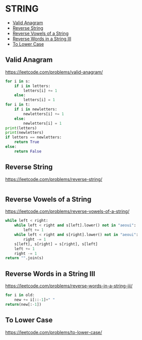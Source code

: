 # STRING

+ [Valid Anagram](#valid-anagram)
+ [Reverse String](#reverse-string)
+ [Reverse Vowels of a String](#reverse-vowels-of-a-string)
+ [Reverse Words in a String III](#reverse-words-in-a-string-iii)
+ [To Lower Case](#to-lower-case)
<!---->
## Valid Anagram

https://leetcode.com/problems/valid-anagram/

```python
for i in s:
    if i in letters:
        letters[i] += 1
    else:
        letters[i] = 1
for i in t:
    if i in newletters:
        newletters[i] += 1
    else:
        newletters[i] = 1
print(letters)
print(newletters)
if letters == newletters:
    return True
else:
    return False

```

## Reverse String

https://leetcode.com/problems/reverse-string/

```python

```

## Reverse Vowels of a String

https://leetcode.com/problems/reverse-vowels-of-a-string/

```python
while left < right:
    while left < right and s[left].lower() not in "aeoui":
        left += 1
    while left < right and s[right].lower() not in "aeoui":
        right -= 1
    s[left], s[right] = s[right], s[left]
    left += 1
    right -= 1
return "".join(s)

```

## Reverse Words in a String III

https://leetcode.com/problems/reverse-words-in-a-string-iii/

```python
for i in old:
    new += i[::-1]+" "
return(new[:-1])

```

## To Lower Case

https://leetcode.com/problems/to-lower-case/

```python

```

